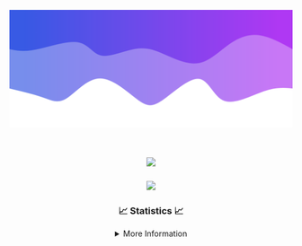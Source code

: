 ![Header](./IMG_4001.png)
<div align="center">

<h1 align="center">
  <a href="https://git.io/typing-svg">
    <img src="https://readme-typing-svg.herokuapp.com/?lines=Welcome+to+my+profile!+👋;JavaScript+developer.;&center=true&size=25">
  </a>
</h1>

<p align="center">
  <img src="https://lanyard.cnrad.dev/api/624702585596805130" />
</p>

### 📈 Statistics 📈
<details>
    <summary>More Information</summary>
    <br/>

<!--START_SECTION:waka-->
![Code Time](http://img.shields.io/badge/Code%20Time-10%20hrs%2012%20mins-blue)

![Profile Views](http://img.shields.io/badge/Profile%20Views-0-blue)

**🐱 My GitHub Data** 

> 📦 1.1 kB Used in GitHub's Storage 
 > 
> 🏆 23 Contributions in the Year 2023
 > 
> 🚫 Not Opted to Hire
 > 
> 📜 5 Public Repositories 
 > 
> 🔑 1 Private Repositories 
 > 
**I'm an Early 🐤** 

```text
🌞 Morning                126 commits         █████░░░░░░░░░░░░░░░░░░░░   20.62 % 
🌆 Daytime                234 commits         ██████████░░░░░░░░░░░░░░░   38.30 % 
🌃 Evening                225 commits         █████████░░░░░░░░░░░░░░░░   36.82 % 
🌙 Night                  26 commits          █░░░░░░░░░░░░░░░░░░░░░░░░   04.26 % 
```
📅 **I'm Most Productive on Thursday** 

```text
Monday                   105 commits         ████░░░░░░░░░░░░░░░░░░░░░   17.18 % 
Tuesday                  73 commits          ███░░░░░░░░░░░░░░░░░░░░░░   11.95 % 
Wednesday                114 commits         █████░░░░░░░░░░░░░░░░░░░░   18.66 % 
Thursday                 129 commits         █████░░░░░░░░░░░░░░░░░░░░   21.11 % 
Friday                   62 commits          ███░░░░░░░░░░░░░░░░░░░░░░   10.15 % 
Saturday                 61 commits          ██░░░░░░░░░░░░░░░░░░░░░░░   09.98 % 
Sunday                   67 commits          ███░░░░░░░░░░░░░░░░░░░░░░   10.97 % 
```


📊 **This Week I Spent My Time On** 

```text
🕑︎ Time Zone: America/New_York

💬 Programming Languages: 
No Activity Tracked This Week

🔥 Editors: 
No Activity Tracked This Week

🐱‍💻 Projects: 
No Activity Tracked This Week

💻 Operating System: 
No Activity Tracked This Week
```

**I Mostly Code in Java** 

```text
Java                     16 repos            █████████████████████░░░░   84.21 % 
JavaScript               2 repos             ███░░░░░░░░░░░░░░░░░░░░░░   10.53 % 
C++                      1 repo              █░░░░░░░░░░░░░░░░░░░░░░░░   05.26 % 
```



**Timeline**

![Lines of Code chart](https://raw.githubusercontent.com/DevDipin/DevDipin/main/assets/bar_graph.png)


 Last Updated on 05/10/2023 01:48:40 UTC
<!--END_SECTION:waka-->

![Footer](./IMG_4002.png)